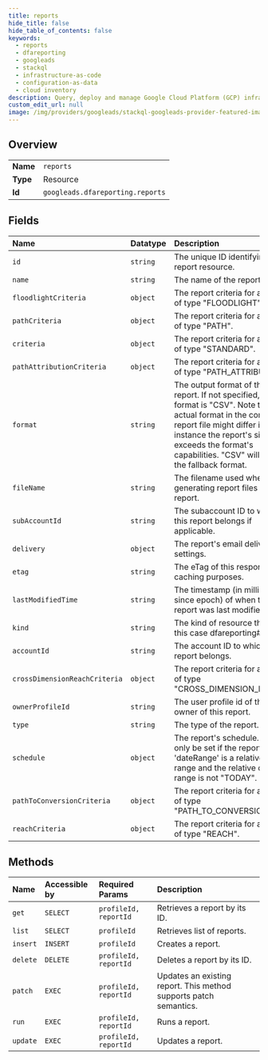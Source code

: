 ```yaml
---
title: reports
hide_title: false
hide_table_of_contents: false
keywords:
  - reports
  - dfareporting
  - googleads    
  - stackql
  - infrastructure-as-code
  - configuration-as-data
  - cloud inventory
description: Query, deploy and manage Google Cloud Platform (GCP) infrastructure and resources using SQL
custom_edit_url: null
image: /img/providers/googleads/stackql-googleads-provider-featured-image.png
---
```

  
    

## Overview
<table><tbody>
<tr><td><b>Name</b></td><td><code>reports</code></td></tr>
<tr><td><b>Type</b></td><td>Resource</td></tr>
<tr><td><b>Id</b></td><td><code>googleads.dfareporting.reports</code></td></tr>
</tbody></table>

## Fields
| Name | Datatype | Description |
|:-----|:---------|:------------|
| `id` | `string` | The unique ID identifying this report resource. |
| `name` | `string` | The name of the report. |
| `floodlightCriteria` | `object` | The report criteria for a report of type "FLOODLIGHT". |
| `pathCriteria` | `object` | The report criteria for a report of type "PATH". |
| `criteria` | `object` | The report criteria for a report of type "STANDARD". |
| `pathAttributionCriteria` | `object` | The report criteria for a report of type "PATH_ATTRIBUTION". |
| `format` | `string` | The output format of the report. If not specified, default format is "CSV". Note that the actual format in the completed report file might differ if for instance the report's size exceeds the format's capabilities. "CSV" will then be the fallback format. |
| `fileName` | `string` | The filename used when generating report files for this report. |
| `subAccountId` | `string` | The subaccount ID to which this report belongs if applicable. |
| `delivery` | `object` | The report's email delivery settings. |
| `etag` | `string` | The eTag of this response for caching purposes. |
| `lastModifiedTime` | `string` | The timestamp (in milliseconds since epoch) of when this report was last modified. |
| `kind` | `string` | The kind of resource this is, in this case dfareporting#report. |
| `accountId` | `string` | The account ID to which this report belongs. |
| `crossDimensionReachCriteria` | `object` | The report criteria for a report of type "CROSS_DIMENSION_REACH". |
| `ownerProfileId` | `string` | The user profile id of the owner of this report. |
| `type` | `string` | The type of the report. |
| `schedule` | `object` | The report's schedule. Can only be set if the report's 'dateRange' is a relative date range and the relative date range is not "TODAY". |
| `pathToConversionCriteria` | `object` | The report criteria for a report of type "PATH_TO_CONVERSION". |
| `reachCriteria` | `object` | The report criteria for a report of type "REACH". |
## Methods
| Name | Accessible by | Required Params | Description |
|:-----|:--------------|:----------------|:------------|
| `get` | `SELECT` | `profileId, reportId` | Retrieves a report by its ID. |
| `list` | `SELECT` | `profileId` | Retrieves list of reports. |
| `insert` | `INSERT` | `profileId` | Creates a report. |
| `delete` | `DELETE` | `profileId, reportId` | Deletes a report by its ID. |
| `patch` | `EXEC` | `profileId, reportId` | Updates an existing report. This method supports patch semantics. |
| `run` | `EXEC` | `profileId, reportId` | Runs a report. |
| `update` | `EXEC` | `profileId, reportId` | Updates a report. |
